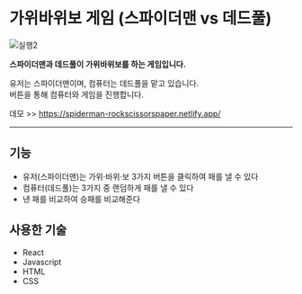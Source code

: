# 가위바위보 게임 (스파이더맨 vs 데드풀)
![실행2](https://user-images.githubusercontent.com/97217443/168983738-6b6ab85d-1b3d-4c11-bd14-87db17d5b016.PNG)

**스파이더맨과 데드풀이 가위바위보를 하는 게임입니다.**

유저는 스파이더맨이며, 컴퓨터는 데드풀을 맡고 있습니다. <br>
버튼을 통해 컴퓨터와 게임을 진행합니다.

데모 >> https://spiderman-rockscissorspaper.netlify.app/

***
## 기능
* 유저(스파이더맨)는 가위·바위·보 3가지 버튼을 클릭하여 패를 낼 수 있다
* 컴퓨터(데드풀)는 3가지 중 랜덤하게 패를 낼 수 있다
* 낸 패를 비교하여 승패를 비교해준다

## 사용한 기술
* React
* Javascript
* HTML
* CSS
